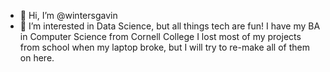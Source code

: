 - 👋 Hi, I’m @wintersgavin
- 👀 I’m interested in Data Science, but all things tech are fun!
I have my BA in Computer Science from Cornell College
I lost most of my projects from school when my laptop broke, but I will try to re-make all of them on here. 
